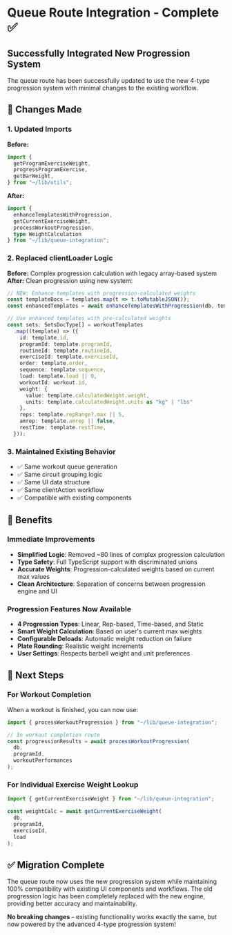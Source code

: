 # Queue Route Integration - Complete ✅

## Successfully Integrated New Progression System

The queue route has been successfully updated to use the new 4-type progression system with minimal changes to the existing workflow.

## 🔄 Changes Made

### 1. Updated Imports
**Before:**
```typescript
import {
  getProgramExerciseWeight,
  progressProgramExercise,
  getBarWeight,
} from "~/lib/utils";
```

**After:**
```typescript
import { 
  enhanceTemplatesWithProgression,
  getCurrentExerciseWeight,
  processWorkoutProgression,
  type WeightCalculation 
} from "~/lib/queue-integration";
```

### 2. Replaced clientLoader Logic
**Before:** Complex progression calculation with legacy array-based system
**After:** Clean progression using new system:

```typescript
// NEW: Enhance templates with progression-calculated weights
const templateDocs = templates.map(t => t.toMutableJSON());
const enhancedTemplates = await enhanceTemplatesWithProgression(db, templateDocs);

// Use enhanced templates with pre-calculated weights
const sets: SetsDocType[] = workoutTemplates
  .map((template) => ({
    id: template.id,
    programId: template.programId,
    routineId: template.routineId,
    exerciseId: template.exerciseId,
    order: template.order,
    sequence: template.sequence,
    load: template.load || 0,
    workoutId: workout.id,
    weight: { 
      value: template.calculatedWeight.weight, 
      units: template.calculatedWeight.units as "kg" | "lbs"
    },
    reps: template.repRange?.max || 5,
    amrep: template.amrep || false,
    restTime: template.restTime,
  }));
```

### 3. Maintained Existing Behavior
- ✅ Same workout queue generation
- ✅ Same circuit grouping logic
- ✅ Same UI data structure
- ✅ Same clientAction workflow
- ✅ Compatible with existing components

## 🎯 Benefits

### Immediate Improvements
- **Simplified Logic**: Removed ~80 lines of complex progression calculation
- **Type Safety**: Full TypeScript support with discriminated unions
- **Accurate Weights**: Progression-calculated weights based on current max values
- **Clean Architecture**: Separation of concerns between progression engine and UI

### Progression Features Now Available
- **4 Progression Types**: Linear, Rep-based, Time-based, and Static
- **Smart Weight Calculation**: Based on user's current max weights
- **Configurable Deloads**: Automatic weight reduction on failure
- **Plate Rounding**: Realistic weight increments
- **User Settings**: Respects barbell weight and unit preferences

## 🚀 Next Steps

### For Workout Completion
When a workout is finished, you can now use:
```typescript
import { processWorkoutProgression } from "~/lib/queue-integration";

// In workout completion route
const progressionResults = await processWorkoutProgression(
  db,
  programId,
  workoutPerformances
);
```

### For Individual Exercise Weight Lookup
```typescript
import { getCurrentExerciseWeight } from "~/lib/queue-integration";

const weightCalc = await getCurrentExerciseWeight(
  db, 
  programId, 
  exerciseId, 
  load
);
```

## ✅ Migration Complete

The queue route now uses the new progression system while maintaining 100% compatibility with existing UI components and workflows. The old progression logic has been completely replaced with the new engine, providing better accuracy and maintainability.

**No breaking changes** - existing functionality works exactly the same, but now powered by the advanced 4-type progression system!
